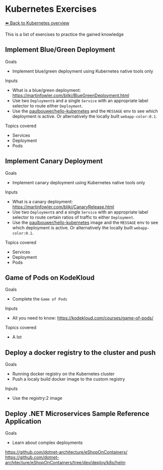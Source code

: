 # Kubernetes Exercises
[⬅️ Back to Kubernetes overview](kubernetes.md)

This is a list of exercises to practice the gained knowledge

## Implement Blue/Green Deployment 

Goals
* Implement blue/green deployment using Kubernetes native tools only

Inputs
* What is a blue/green deployment: https://martinfowler.com/bliki/BlueGreenDeployment.html
* Use two `Deployment`s and a single `Service` with an appropriate label selector to route either `Deployment`.
* Use the [paulbouwer/hello-kubernetes](https://hub.docker.com/r/paulbouwer/hello-kubernetes/) and the `MESSAGE` env to see which deployment is active. Or alternatively the locally built `webapp-color:0.1`.

Topics covered
* Services
* Deployment
* Pods

## Implement Canary Deployment

Goals
* Implement canary deployment using Kubernetes native tools only

Inputs
* What is a canary deployment: https://martinfowler.com/bliki/CanaryRelease.html
* Use two `Deployment`s and a single `Service` with an appropriate label selector to route certain ratios of traffic to either `Deployment`.
* Use the [paulbouwer/hello-kubernetes](https://hub.docker.com/r/paulbouwer/hello-kubernetes/) image and the `MESSAGE` env to see which deployment is active. Or alternatively the locally built `webapp-color:0.1`.

Topics covered
* Services
* Deployment
* Pods

## Game of Pods on KodeKloud

Goals
* Complete the `Game of Pods`

Inputs
* All you need to know: https://kodekloud.com/courses/game-of-pods/

Topics covered
* A lot

## Deploy a docker registry to the cluster and push

Goals
* Running docker registry on the Kubernetes cluster
* Push a localy build docker image to the custom registry

Inputs 
* Use the registry:2 image

## Deploy .NET Microservices Sample Reference Application

Goals
* Learn about complex deployments

https://github.com/dotnet-architecture/eShopOnContainers/
https://github.com/dotnet-architecture/eShopOnContainers/tree/dev/deploy/k8s/helm

 